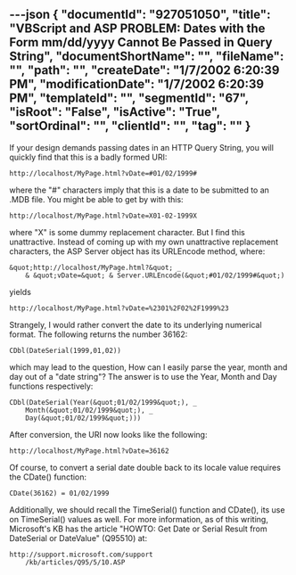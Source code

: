 ---json
{
  "documentId": "927051050",
  "title": "VBScript and ASP PROBLEM: Dates with the Form mm/dd/yyyy Cannot Be Passed in Query String",
  "documentShortName": "",
  "fileName": "",
  "path": "",
  "createDate": "1/7/2002 6:20:39 PM",
  "modificationDate": "1/7/2002 6:20:39 PM",
  "templateId": "",
  "segmentId": "67",
  "isRoot": "False",
  "isActive": "True",
  "sortOrdinal": "",
  "clientId": "",
  "tag": ""
}
---

If your design demands passing dates in an HTTP Query String, you will quickly find that this is a badly formed URI:

    http://localhost/MyPage.html?vDate=#01/02/1999#

where the &quot;#&quot; characters imply that this is a date to be submitted to an .MDB file. You might be able to get by with this:

    http://localhost/MyPage.html?vDate=X01-02-1999X

where &quot;X&quot; is some dummy replacement character. But I find this unattractive. Instead of coming up with my own unattractive replacement characters, the ASP Server object has its URLEncode method, where:

    &quot;http://localhost/MyPage.html?&quot; _
        & &quot;vDate=&quot; & Server.URLEncode(&quot;#01/02/1999#&quot;)

yields

    http://localhost/MyPage.html?vDate=%2301%2F02%2F1999%23

Strangely, I would rather convert the date to its underlying numerical format. The following returns the number 36162:

    CDbl(DateSerial(1999,01,02))

which may lead to the question, How can I easily parse the year, month and day out of a &quot;date string&quot;? The answer is to use the Year, Month and Day functions respectively:

    CDbl(DateSerial(Year(&quot;01/02/1999&quot;), _
        Month(&quot;01/02/1999&quot;), _
        Day(&quot;01/02/1999&quot;)))

After conversion, the URI now looks like the following:

    http://localhost/MyPage.html?vDate=36162

Of course, to convert a serial date double back to its locale value requires the CDate() function:

    CDate(36162) = 01/02/1999

Additionally, we should recall the TimeSerial() function and CDate(), its use on TimeSerial() values as well. For more information, as of this writing, Microsoft's KB has the article &quot;HOWTO: Get Date or Serial Result from DateSerial or DateValue&quot; (Q95510) at:

    http://support.microsoft.com/support
        /kb/articles/Q95/5/10.ASP
